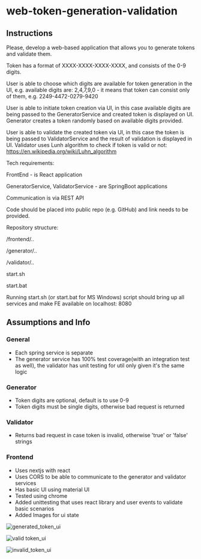 # web-token-generation-validation

## Instructions

Please, develop a web-based application that allows you to generate tokens and validate them.

Token has a format of XXXX-XXXX-XXXX-XXXX, and consists of the 0-9 digits.

User is able to choose which digits are available for token generation in the UI, e.g. available digits are: 2,4,7,9,0 -
it means that token can consist only of them, e.g. 2249-4472-0279-9420

User is able to initiate token creation via UI, in this case available digits are being passed to the GeneratorService
and created token is displayed on UI. Generator creates a token randomly based on available digits provided.

User is able to validate the created token via UI, in this case the token is being passed to ValidatorService and the
result of validation is displayed in UI. Validator uses Lunh algorithm to check if token is valid or
not: https://en.wikipedia.org/wiki/Luhn_algorithm

Tech requirements:

FrontEnd - is React application

GeneratorService, ValidatorService - are SpringBoot applications

Communication is via REST API

Code should be placed into public repo (e.g. GitHub) and link needs to be provided.

Repository structure:

/frontend/..

/generator/..

/validator/..

start.sh

start.bat

Running start.sh (or start.bat for MS Windows) script should bring up all services and make FE available on localhost:
8080

## Assumptions and Info

### General

* Each spring service is separate
* The generator service has 100% test coverage(with an integration test as well), the validator has unit testing
  for util only given it's the same logic

### Generator

* Token digits are optional, default is to use 0-9
* Token digits must be single digits, otherwise bad request is returned

### Validator

* Returns bad request in case token is invalid, otherwise 'true' or 'false' strings

### Frontend

* Uses nextjs with react
* Uses CORS to be able to communicate to the generator and validator services
* Has basic UI using material UI
* Tested using chrome
* Added unittesting that uses react library and user events to validate basic scenarios
* Added Images for ui state


![generated_token_ui](https://github.com/abdelrahman-e/web-token-generation-validation/assets/56705001/aa955370-3682-4e8d-b481-153ed29df4b0)

![valid token_ui](https://github.com/abdelrahman-e/web-token-generation-validation/assets/56705001/f9be05c2-d01f-4d71-bf4e-93105f737659)

![invalid_token_ui](https://github.com/abdelrahman-e/web-token-generation-validation/assets/56705001/7012f343-391b-4e3e-9eac-ba1e4b9eb9bb)




